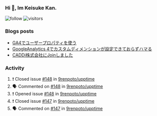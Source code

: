 ### Hi 👋, Im Keisuke Kan.

<!--
**9renpoto/9renpoto** is a ✨ _special_ ✨ repository because its `README.md` (this file) appears on your GitHub profile.

Here are some ideas to get you started:

- 🔭 I’m currently working on ...
- 🌱 I’m currently learning ...
- 👯 I’m looking to collaborate on ...
- 🤔 I’m looking for help with ...
- 💬 Ask me about ...
- 📫 How to reach me: ...
- 😄 Pronouns: ...
- ⚡ Fun fact: ...
-->

![follow](https://img.shields.io/github/followers/9renpoto?label=Follow&style=social)
![visitors](https://komarev.com/ghpvc/?username=9renpoto&label=Profile%20views&color=0e75b6&style=flat)

### Blogs posts

<!-- BLOG-POST-LIST:START -->
- [GA4でユーザープロパティを使う](https://9renpoto.dev/2021/02/21/google-analytics-4-user-properties/)
- [GoogleAnalytics 4でカスタムディメンションが設定できておらずハマる](https://9renpoto.dev/2021/02/13/google-analytics-4/)
- [CADDi株式会社にJoinしました](https://9renpoto.dev/2020/12/05/join/)
<!-- BLOG-POST-LIST:END -->

### Activity

<!--START_SECTION:activity-->
1. ❗️ Closed issue [#148](https://github.com/9renpoto/upptime/issues/148) in [9renpoto/upptime](https://github.com/9renpoto/upptime)
2. 🗣 Commented on [#148](https://github.com/9renpoto/upptime/issues/148) in [9renpoto/upptime](https://github.com/9renpoto/upptime)
3. ❗️ Opened issue [#148](https://github.com/9renpoto/upptime/issues/148) in [9renpoto/upptime](https://github.com/9renpoto/upptime)
4. ❗️ Closed issue [#147](https://github.com/9renpoto/upptime/issues/147) in [9renpoto/upptime](https://github.com/9renpoto/upptime)
5. 🗣 Commented on [#147](https://github.com/9renpoto/upptime/issues/147) in [9renpoto/upptime](https://github.com/9renpoto/upptime)
<!--END_SECTION:activity-->

<!--START_SECTION:waka-->
<!--END_SECTION:waka-->